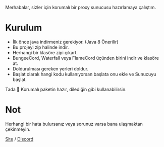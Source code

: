 Merhabalar, sizler için korumalı bir proxy sunucusu hazırlamaya çalıştım.

# Kurulum
* İlk önce java indirmeniz gerekiyor. (Java 8 Önerilir)
* Bu projeyi zip halinde indir.
* Herhangi bir klasöre zipi çıkart.
* BungeeCord, Waterfall veya FlameCord üçünden birini indir ve klasöre at.
* Doldurulması gereken yerleri doldur.
* Başlat olarak hangi kodu kullanıyorsan başlata onu ekle ve Sunucuyu başlat.

Tada 🎉 Korumalı paketin hazır, dilediğin gibi kullanabilirsin.

# Not
Herhangi bir hata bulursanız veya sorunuz varsa bana ulaşmaktan çekinmeyin.

[Site](https://anksoft.net) / [Discord](https://anksoft.net/discord)

